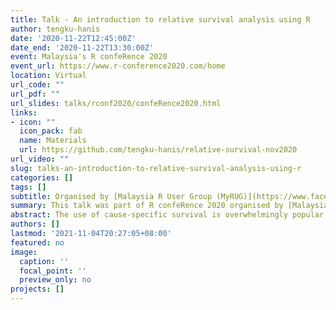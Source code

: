 ```yaml
---
title: Talk - An introduction to relative survival analysis using R
author: tengku-hanis
date: '2020-11-22T12:45:00Z'
date_end: '2020-11-22T13:30:00Z'
event: Malaysia's R confeRence 2020
event_url: https://www.r-conference2020.com/home
location: Virtual
url_code: ""
url_pdf: ""
url_slides: talks/rconf2020/confeRence2020.html
links:
- icon: ""
  icon_pack: fab
  name: Materials
  url: https://github.com/tengku-hanis/relative-survival-nov2020
url_video: ""
slug: talks-an-introduction-to-relative-survival-analysis-using-r
categories: []
tags: []
subtitle: Organised by [Malaysia R User Group (MyRUG)](https://www.facebook.com/rusergroupmalaysia/)
summary: This talk was part of R confeRence 2020 organised by [Malaysia R User Group (MyRUG)](https://www.facebook.com/rusergroupmalaysia/).
abstract: The use of cause-specific survival is overwhelmingly popular. In contrast, the relative survival approach is almost unknown despite some of its advantages over the cause-specific survival. This talk aims to cover an introduction to relative survival, strengths and limitations of both cause-specific and relative survival approaches, and provide a brief demonstration of relative survival analysis in R. 
authors: []
lastmod: '2021-11-04T20:27:05+08:00'
featured: no
image: 
  caption: ''
  focal_point: ''
  preview_only: no
projects: []
---
```

